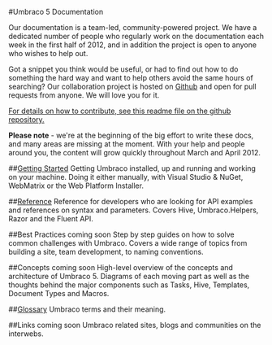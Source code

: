 #Umbraco 5 Documentation

Our documentation is a team-led, community-powered project. We have a dedicated number of people who regularly work on the documentation each week in the first half of 2012, and in addition the project is open to anyone who wishes to help out. 

Got a snippet you think would be useful, or had to find out how to do something the hard way and want to help others avoid the same hours of searching? Our collaboration project is hosted on [Github](http://github.com/umbraco/documentation) and open for pull requests from anyone. We will love you for it. 

[For details on how to contribute, see this readme file on the github repository.](https://github.com/umbraco/Documentation/blob/5.0.1/README.md)

**Please note** - we're at the beginning of the big effort to write these docs, and many areas are missing at the moment. With your help and people around you, the content will grow quickly throughout March and April 2012.

##[Getting Started](Getting-Started/index.md)
Getting Umbraco installed, up and running and working on your machine. Doing it either manually, with Visual Studio & NuGet, WebMatrix or the Web Platform Installer.

##[Reference](Reference/index.md)
Reference for developers who are looking for API examples and references on syntax and parameters. Covers Hive, Umbraco.Helpers, Razor and the Fluent API.

##Best Practices coming soon <!--[Best Practices](Best-Practices/index.md)-->
Step by step guides on how to solve common challenges with Umbraco. Covers a wide range of topics from building a site, team development, to naming conventions.

##Concepts coming soon <!--[Concepts](Concepts/index.md)-->
High-level overview of the concepts and architecture of Umbraco 5. Diagrams of each moving part as well as the thoughts behind the major components such as Tasks, Hive, Templates, Document Types and Macros.

##[Glossary](Glossary/index.md)
Umbraco terms and their meaning.

##Links coming soon <!--[Links](Links/index.md)-->
Umbraco related sites, blogs and communities on the interwebs.
